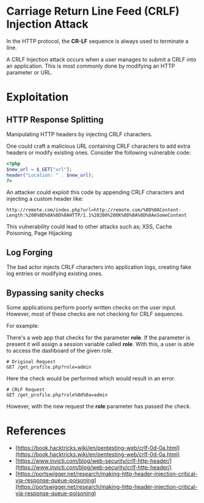 # Carriage Return Line Feed (CRLF) Injection Attack

In the HTTP protocol, the **CR-LF** sequence is always used to terminate a line.

A CRLF Injection attack occurs when a user manages to submit a CRLF into an application. This is most commonly done by modifying an HTTP parameter or URL.



# Exploitation

## HTTP Response Splitting

Manipulating HTTP headers by injecting CRLF characters.
  
One could craft a malicious URL containing CRLF characters to add extra headers or modify existing ones. Consider the following vulnerable code:

```php
<?php
$new_url = $_GET["url"];
header("Location: " . $new_url);
?>
```

An attacker could exploit this code by appending CRLF characters and injecting a custom header like:

```
http://remote.com/index.php?url=http://remote.com/%0D%0AContent-Length:%200%0D%0A%0D%0AHTTP/1.1%20200%20OK%0D%0A%0D%0AeSomeContent
```

This vulnerability could lead to other attacks such as; XSS, Cache Poisoning, Page Hijacking

  
## Log Forging
The bad actor injects CRLF characters into application logs, creating fake log entries or modifying existing ones.

  
## Bypassing sanity checks
Some applications perform poorly written checks on the user input.
However, most of these checks are not checking for CRLF sequences.

For example:

There's a web app that checks for the parameter **role**. If the parameter is present it will assign a session variable called **role**. With this, a user is able to access the dashboard of the given role.

```
# Original Request
GET /get_profile.php?role=admin
```

Here the check would be performed which would result in an error.

```
# CRLF Request
GET /get_profile.php?role%0d%0a=admin
```

However, with the new request the **role** parameter has passed the check.


# References
- [https://book.hacktricks.wiki/en/pentesting-web/crlf-0d-0a.html](https://book.hacktricks.wiki/en/pentesting-web/crlf-0d-0a.html)
- [https://www.invicti.com/blog/web-security/crlf-http-header/](https://www.invicti.com/blog/web-security/crlf-http-header/)
- [https://portswigger.net/research/making-http-header-injection-critical-via-response-queue-poisoning](https://portswigger.net/research/making-http-header-injection-critical-via-response-queue-poisoning)